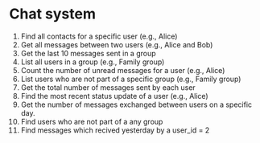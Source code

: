 # Chat system

1) Find all contacts for a specific user (e.g., Alice)
2) Get all messages between two users (e.g., Alice and Bob)
3) Get the last 10 messages sent in a group
4) List all users in a group (e.g., Family group)
5) Count the number of unread messages for a user (e.g., Alice)
6) List users who are not part of a specific group (e.g., Family group)
7) Get the total number of messages sent by each user
8) Find the most recent status update of a user (e.g., Alice)
9) Get the number of messages exchanged between users on a specific day.
10) Find users who are not part of a any group
11) Find messages which recived yesterday by a user_id = 2
